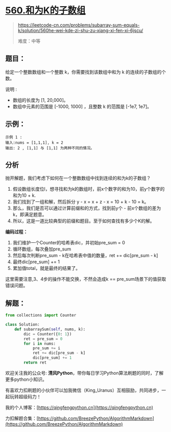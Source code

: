 # [560.和为K的子数组](https://leetcode-cn.com/problems/subarray-sum-equals-k/solution/560he-wei-kde-zi-shu-zu-xiang-xi-fen-xi-6jscu/)
> https://leetcode-cn.com/problems/subarray-sum-equals-k/solution/560he-wei-kde-zi-shu-zu-xiang-xi-fen-xi-6jscu/
> 
> 难度：中等

## 题目：

给定一个整数数组和一个整数 k，你需要找到该数组中和为 k 的连续的子数组的个数。

说明 :
- 数组的长度为 [1, 20,000]。
- 数组中元素的范围是 [-1000, 1000] ，且整数 k 的范围是 [-1e7, 1e7]。
## 示例：

```
示例 1 :
输入:nums = [1,1,1], k = 2
输出: 2 , [1,1] 与 [1,1] 为两种不同的情况。
```

## 分析

抛开解题，我们考虑下如何在一个整数数组中找到连续的和为k的子数组？

1. 假设数组长度位l，想寻找和为k的数组时，前x个数字的和为10，前y个数字的和为10 + k.
2. 我们找到了一组和解，然后拆分 y - x = x + z - x = 10 + k - 10 = k。
3. 那么，我们是否可以通过计算前缀和的方式，找到前y个 - 前x个数组的差为k，即满足题意。
4. 所以，这是一道比较典型的前缀和题目。至于如何查找有多少个K的解。

**编码过程：**
1. 我们维护一个Counter的哈希表dic，并初始pre_sum = 0 
2. 循环数组，每次叠加pre_sum
3. 然后每次判断pre_sum - k在哈希表中值的数量，ret += dic[pre_sum - k]
4. 最终dic[pre_sum] += 1
5. 累加值total，就是最终的结果了。

这里需要注意,3、4步的操作不能交换，不然会造成k == pre_sum场景下的值获取错误问题。

## 解题：

```python
from collections import Counter

class Solution:
    def subarraySum(self, nums, k):
        dic = Counter({0: 1})
        ret = pre_sum = 0
        for i in nums:
            pre_sum += i
            ret += dic[pre_sum - k]
            dic[pre_sum] += 1
        return ret
```

欢迎关注我的公众号: **清风Python**，带你每日学习Python算法刷题的同时，了解更多python小知识。

有喜欢力扣刷题的小伙伴可以加我微信（King_Uranus）互相鼓励，共同进步，一起玩转超级码力！

我的个人博客：[https://qingfengpython.cn](https://qingfengpython.cn)

力扣解题合集：[https://github.com/BreezePython/AlgorithmMarkdown](https://github.com/BreezePython/AlgorithmMarkdown)
